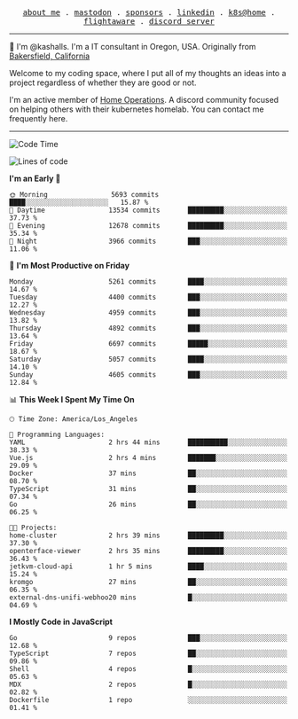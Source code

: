 <p align="center">
  <samp>
    <a href="https://jordanjones.org/">about me</a> .
    <a rel="me" href="https://mastodon.social/@kashall">mastodon</a> .
    <a href="https://github.com/sponsors/kashalls">sponsors</a> .
    <a href="https://linkedin.com/in/jordpjones">linkedin</a> .
    <a href="https://github.com/kashalls/home-cluster">k8s@home</a> .
    <a href="https://flightaware.com/adsb/stats/user/kashalls">flightaware</a> .
    <a href="https://discord.gg/V2WrCfqba9">discord server</a>
  </samp>
</p>

----------------------------------------------------------------

:wave: I'm @kashalls. I'm a IT consultant in Oregon, USA. Originally from [Bakersfield, California](https://maps.app.goo.gl/QQMtywTWghpXB6Tu6)

Welcome to my coding space, where I put all of my thoughts an ideas into a project regardless of whether they are good or not.

I'm an active member of [Home Operations](https://discord.gg/home-operations). A discord community focused on helping others with their kubernetes homelab. You can contact me frequently here.

----------------------------------------------------------------
<!--START_SECTION:waka-->
![Code Time](http://img.shields.io/badge/Code%20Time-2%2C329%20hrs%2035%20mins-blue)

![Lines of code](https://img.shields.io/badge/From%20Hello%20World%20I%27ve%20Written-9.4%20million%20lines%20of%20code-blue)

**I'm an Early 🐤** 

```text
🌞 Morning                5693 commits        ████░░░░░░░░░░░░░░░░░░░░░   15.87 % 
🌆 Daytime                13534 commits       █████████░░░░░░░░░░░░░░░░   37.73 % 
🌃 Evening                12678 commits       █████████░░░░░░░░░░░░░░░░   35.34 % 
🌙 Night                  3966 commits        ███░░░░░░░░░░░░░░░░░░░░░░   11.06 % 
```
📅 **I'm Most Productive on Friday** 

```text
Monday                   5261 commits        ████░░░░░░░░░░░░░░░░░░░░░   14.67 % 
Tuesday                  4400 commits        ███░░░░░░░░░░░░░░░░░░░░░░   12.27 % 
Wednesday                4959 commits        ███░░░░░░░░░░░░░░░░░░░░░░   13.82 % 
Thursday                 4892 commits        ███░░░░░░░░░░░░░░░░░░░░░░   13.64 % 
Friday                   6697 commits        █████░░░░░░░░░░░░░░░░░░░░   18.67 % 
Saturday                 5057 commits        ████░░░░░░░░░░░░░░░░░░░░░   14.10 % 
Sunday                   4605 commits        ███░░░░░░░░░░░░░░░░░░░░░░   12.84 % 
```


📊 **This Week I Spent My Time On** 

```text
🕑︎ Time Zone: America/Los_Angeles

💬 Programming Languages: 
YAML                     2 hrs 44 mins       ██████████░░░░░░░░░░░░░░░   38.33 % 
Vue.js                   2 hrs 4 mins        ███████░░░░░░░░░░░░░░░░░░   29.09 % 
Docker                   37 mins             ██░░░░░░░░░░░░░░░░░░░░░░░   08.70 % 
TypeScript               31 mins             ██░░░░░░░░░░░░░░░░░░░░░░░   07.34 % 
Go                       26 mins             ██░░░░░░░░░░░░░░░░░░░░░░░   06.25 % 

🐱‍💻 Projects: 
home-cluster             2 hrs 39 mins       █████████░░░░░░░░░░░░░░░░   37.30 % 
openterface-viewer       2 hrs 35 mins       █████████░░░░░░░░░░░░░░░░   36.43 % 
jetkvm-cloud-api         1 hr 5 mins         ████░░░░░░░░░░░░░░░░░░░░░   15.24 % 
kromgo                   27 mins             ██░░░░░░░░░░░░░░░░░░░░░░░   06.35 % 
external-dns-unifi-webhoo20 mins             █░░░░░░░░░░░░░░░░░░░░░░░░   04.69 % 
```

**I Mostly Code in JavaScript** 

```text
Go                       9 repos             ███░░░░░░░░░░░░░░░░░░░░░░   12.68 % 
TypeScript               7 repos             ██░░░░░░░░░░░░░░░░░░░░░░░   09.86 % 
Shell                    4 repos             █░░░░░░░░░░░░░░░░░░░░░░░░   05.63 % 
MDX                      2 repos             █░░░░░░░░░░░░░░░░░░░░░░░░   02.82 % 
Dockerfile               1 repo              ░░░░░░░░░░░░░░░░░░░░░░░░░   01.41 % 
```




<!--END_SECTION:waka-->